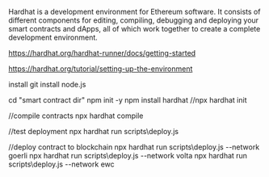 Hardhat is a development environment for Ethereum software. It consists of different components for editing, compiling, debugging and deploying your smart contracts and dApps, all of which work together to create a complete development environment.

https://hardhat.org/hardhat-runner/docs/getting-started

https://hardhat.org/tutorial/setting-up-the-environment

install git
install node.js

cd "smart contract dir"
npm init -y
npm install hardhat
//npx hardhat init

//compile contracts
npx hardhat compile

//test deployment
npx hardhat run scripts\deploy.js

//deploy contract to blockchain
npx hardhat run scripts\deploy.js --network goerli
npx hardhat run scripts\deploy.js --network volta
npx hardhat run scripts\deploy.js --network ewc



